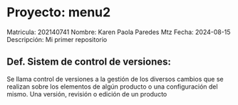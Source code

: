 # Proyecto: menu2
Matricula: 	202140741
Nombre: 	Karen Paola Paredes Mtz
Fecha: 		2024-08-15
Descripción:    Mi primer repositorio

## Def. Sistem de control de versiones:
Se llama control de versiones a la gestión de los diversos cambios que se realizan sobre los elementos de algún producto o una configuración del mismo. Una versión, revisión o edición de un producto
